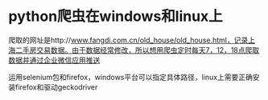 # python爬虫在windows和linux上

爬取的网址是http://www.fangdi.com.cn/old_house/old_house.html，记录上海二手房交易数据。由于数据经常修改，所以想用爬虫定时每天7，12，18点爬取数据并通过企业微信应用推送

运用selenium包和firefox，windows平台可以指定具体路径，linux上需要正确安装firefox和驱动geckodriver
